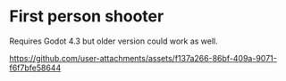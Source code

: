 # First person shooter

Requires Godot 4.3 but older version could work as well.

https://github.com/user-attachments/assets/f137a266-86bf-409a-9071-f6f7bfe58644
